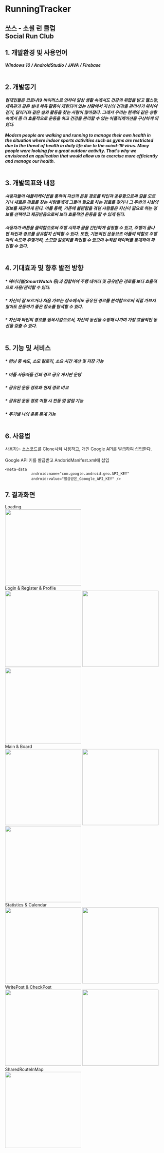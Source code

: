 # RunningTracker
쏘스 - 소셜 런 클럽<br>Social Run Club<br><br>
**1. 개발환경 및 사용언어**  <br> 
------------------------------------------
##### Windows 10 / AndroidStudio / JAVA / Firebase <br><br>
**2. 개발동기**  <br>
------------------------------------------
##### 현대인들은 코로나19 바이러스로 인하여 일상 생활 속에서도 건강의 위협을 받고 헬스장, 체육관과 같은 실내 체육 활동이 제한되어 있는 상황에서 자신의 건강을 관리하기 위하여 걷기, 달리기와 같은 실외 활동을 찾는 사람이 많아졌다. 그래서 우리는 현재와 같은 상황속에서 좀 더 효율적으로 운동을 하고 건강을 관리할 수 있는 어플리케이션을 구상하게 되었다.<br><br>Modern people are walking and running to manage their own health in the situation where indoor sports activities such as gyms are restricted due to the threat of health in daily life due to the coivd-19 virus. Many people were looking for a great outdoor activity. That's why we envisioned an application that would allow us to exercise more efficiently and manage our health.<br><br>
**3. 개발목표와 내용** <br>
-------------------------------------------
##### 사용자들이 애플리케이션을 통하여 자신의 운동 경로를 타인과 공유함으로써 길을 모르거나 새로운 경로를 찾는 사람들에게 그들이 필요로 하는 경로를 찾거나 그 주변의 시설의 정보를 제공하게 된다. 이를 통해, 기존에 불편함을 겪던 사람들은 자신이 필요로 하는 정보를 선택하고 제공받음으로써 보다 효율적인 운동을 할 수 있게 된다.
##### 사용자가 버튼을 클릭함으로써 주행 시작과 끝을 간단하게 설정할 수 있고, 주행이 끝나면 타인과 경로를 공유할지 선택할 수 있다. 또한, 기본적인 운동보조 어플의 역할로 주행자의 속도와 주행거리, 소모한 칼로리를 확인할 수 있으며 누적된 데이터를 통계하여 확인할 수 있다. <br><br>
**4. 기대효과 및 향후 발전 방향** <br>
-------------------------------------------
##### * 웨어러블(SmartWatch 등)과 접합하여 주행 데이터 및 공유받은 경로를 보다 효율적으로 사용/관리할 수 있다.<br>
##### * 자신이 잘 모르거나 처음 가보는 장소에서도 공유된 경로를 분석함으로써 직접 가보지 않아도 운동하기 좋은 장소를 탐색할 수 있다.<br>
##### * 자신과 타인의 경로를 접목시킴으로서, 자신의 동선을 수정해 나가며 가장 효율적인 동선을 갖출 수 있다.<br><br>
**5. 기능 및 서비스**  <br>
-------------------------------------------
##### * 런닝 중 속도, 소모 칼로리, 소요 시간 계산 및 저장 기능 <br>
##### * 어플 사용자들 간의 경로 공유 게시판 운영<br>
##### * 공유된 운동 경로와 현재 경로 비교 <br>
##### * 공유된 운동 경로 이탈 시 진동 및 알림 기능 <br>
##### * 주기별 나의 운동 통계 기능 <br><br>
**6. 사용법** <br>
--------------------------------------------
사용자는 소스코드를 Clone시켜 사용하고, 개인 Google API를 발급하여 삽입한다.<br><br>
Google API 키를 발급받고 AndoridManifest.xml에 삽입
```
<meta-data
            android:name="com.google.android.geo.API_KEY"
            android:value="발급받은_Gooogle_API_KEY" />
```
**7. 결과화면** <br>
--------------------------------------------
 Loading<br>
<img src = "https://user-images.githubusercontent.com/77624879/117571540-f4834e00-b109-11eb-936a-691d3182bf37.jpg" width="250px"><br>
 Login & Register & Profile<br>
<img src = "https://user-images.githubusercontent.com/77624879/117571507-cc93ea80-b109-11eb-9c75-12c59532816a.jpg" width="250px">
<img src = "https://user-images.githubusercontent.com/77624879/117571688-9dca4400-b10a-11eb-8896-65ff57b786ae.jpg" width="250px">
<img src = "https://user-images.githubusercontent.com/77624879/117571557-0e249580-b10a-11eb-9af1-c8074d07c20b.jpg" width="250px"><br>
 Main & Board<br>
<img src = "https://user-images.githubusercontent.com/77624879/117571666-80957580-b10a-11eb-97b9-40e51b35dbca.jpg" width="250px">
<img src = "https://user-images.githubusercontent.com/77624879/117571517-dae20680-b109-11eb-98b1-aceac9537238.jpg" width="250px">
<img src = "https://user-images.githubusercontent.com/77624879/117571348-2942d580-b109-11eb-9bff-25e0c02111cc.jpg" width="250px"><br>
 Statistics & Calendar<br>
<img src = "https://user-images.githubusercontent.com/77624879/117568636-5472f800-b0fc-11eb-9c03-acbec31b658d.jpg" width="250px">
<img src = "https://user-images.githubusercontent.com/77624879/117571433-85a5f500-b109-11eb-86fe-19fc3843b2f0.jpg" width="250px"><br>
 WritePost & CheckPost<br>
<img src = "https://user-images.githubusercontent.com/77624879/117571603-3ad8ad00-b10a-11eb-818e-314cf7793375.jpg" width="250px">
<img src = "https://user-images.githubusercontent.com/77624879/117571617-4926c900-b10a-11eb-8ca9-e4f2a373a581.jpg" width="250px"><br>
 SharedRouteInMap<br>
<img src = "https://user-images.githubusercontent.com/77624879/117571646-6a87b500-b10a-11eb-86ef-849afef9e045.jpg" width="250px"><br>
 

 

